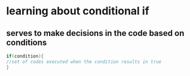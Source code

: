 # learning about conditional if

## serves to make decisions in the code based on conditions

````java
if(condition){
//set of codes executed when the condition results in true
}
````
